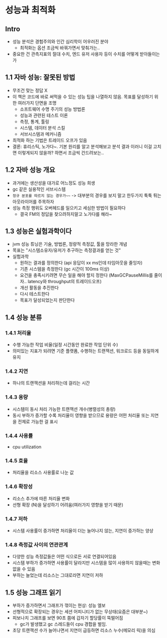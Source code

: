 # 성능과 최적화

## Intro
- 성능 분석은 경험주의와 인간 심리학이 어우러진 분야
  - 최적화는 옵션 조금씩 바꿔가면서 맞춰가는..
- 중요한 건 관측지표의 절대 수치, 엔드 유저 사용자 등이 수치를 어떻게 받아들이는가

## 1.1 자바 성능: 잘못된 방법
- 무조건 맞는 정답 X
- 이 책은 코드에 바로 써먹을 수 있는 성능 팁을 나열하지 않음. 목표를 달성하기 위한 여러가지 단면을 조명
  - 소프트웨어 수명 주기의 성능 방법론
  - 성능과 관련된 테스트 이론
  - 측정, 통계, 툴링
  - 시스템, 데이터 분석 스킬
  - 서브시스템과 메커니즘
- 최적화 하는 기법은 트레이드 오프가 있음
- 결론: 휴리스틱, 노가다~. 기본 원리를 알고 분석해보고 분석 결과 이러니 이걸 고치면 이렇게되지 않을까? 하면서 조금씩 건드려보는..

## 1.2 자바 성능 개요
- 과거에는 생산성을 대가로 어느정도 성능 희생
- gc 같은 실용적인 서브시스템
- `정규 분포를 따르지 않는 경우가~~` -> 대부분의 경우를 보지 말고 한두가지 툭툭 튀는 아웃라이어를 주목하자
- 성능 측정 행위도 오버헤드를 일으키고 세심한 방법이 필요하다
  - 결국 FM의 정답을 찾으려하지말고 노가다를 해라~

## 1.3 성능은 실험과학이다
- jvm 성능 튜닝은 기술, 방법론, 정량적 측정값, 툴을 망라한 개념
- 목표는 "시스템소유자/유저가 추구하는 측정결과를 얻는 것"
- 실험과학
  - 원하는 결과를 정의한다 (api 응답이 xx ms인데 타임아웃을 줄잉자)
  - 기존 시스템을 측정한다 (gc 시간이 100ms 이상)
  - 요건을 충족시키려면 무슨 일을 해야 할지 정한다 (MaxGCPauseMillis를 줄이자.. latency와 throughput의 트레이드오프)
  - 개선 활동을 추진한다
  - 다시 테스트한다
  - 목표가 달성되었는지 판단한다

## 1.4 성능 분류

### 1.4.1 처리율
- 수행 가능한 작업 비율(일정 시간동안 완료한 작업 단위 수)
- 의미있는 지표가 되려면 기준 플랫폼, 수행하는 트랜잭션, 워크로드 등을 동일하게 유지

### 1.4.2 지연
- 하나의 트랜잭션을 처리하는데 걸리는 시간

### 1.4.3 용량
- 시스템이 동시 처리 가능한 트랜잭션 개수(병렬성의 총량)
- 동시 부하가 증가할 수록 처리율이 영향을 받으므로 용량은 어떤 처리율 또는 지연을 전제로 가능한 걸 표시

### 1.4.4 사용률
- cpu utilization

### 1.4.5 효율
- 처리율을 리소스 사용률로 나눈 값

### 1.4.6 확장성
- 리소스 추가에 따른 처리율 변화
- 선형 확장 (N)을 달성하기 어려움(여러가지 영향을 받기 때문)

### 1.4.7 저하
- 시스템 사용률이 증가하면 처리율이 더는 늘어나지 않는, 지연이 증가하는 양상

### 1.4.8 측정값 사이의 연관관계
- 다양한 성능 측정값들은 어떤 식으로든 서로 연결되어있음
- 시스템 부하가 증가하면 사용률이 달라지만 시스템을 많이 사용하지 않을때는 변화 없을 수 있음
- 부하는 늘었는데 리소스는 그대로라면 지연이 저하

## 1.5 성능 그래프 읽기
- 부하가 증가하면서 그래프가 꺾이는 현상: 성능 엘보
- 선형적으로 확장되는 경우는 세션 어피니티가 없는 무상태(요즘은 대부분~)
- 피보나치 그래프를 보면 90초 쯤에 갑자기 할당률이 뚝떨어짐
  - gc가 발생했고 gc 스레드들이 cpu 경합을 벌임.
- 초당 트랜잭션 수가 늘어나면서 지연이 급등하면 리소스 누수(메모리 릭)을 의심

